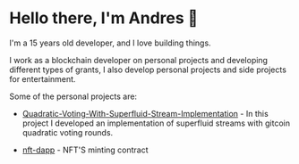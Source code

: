 <h1>Hello there, I'm Andres 👋</h1> 

I'm a 15 years old developer, and I love building things.

I work as a blockchain developer on personal projects and developing different types of grants, I also develop personal projects and side projects for entertainment.

Some of the personal projects are:

- [Quadratic-Voting-With-Superfluid-Stream-Implementation](https://github.com/andresmayorca/Quadratic-Voting-With-Superfluid-Stream) - In this project I developed an implementation of superfluid streams with gitcoin quadratic voting rounds.

- [nft-dapp](https://github.com/andresmayorca/nft-dapp/blob/main/contracts/MyNFT.sol) - NFT'S minting contract
